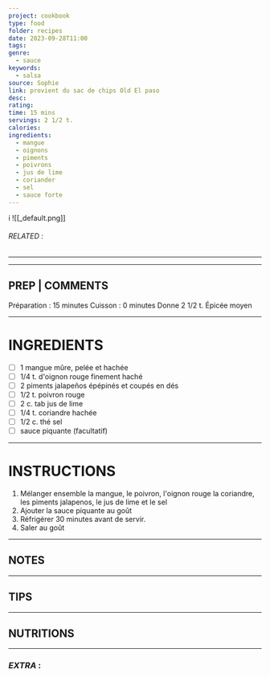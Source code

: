 ```yaml
---
project: cookbook
type: food
folder: recipes
date: 2023-09-28T11:00
tags: 
genre:
  - sauce
keywords:
  - salsa
source: Sophie
link: provient du sac de chips Old El paso
desc: 
rating: 
time: 15 mins
servings: 2 1/2 t.
calories: 
ingredients:
  - mangue
  - oignons
  - piments
  - poivrons
  - jus de lime
  - coriander
  - sel
  - sauce forte
---
```

i
![[_default.png]]
###### *RELATED* : 
---


---
## PREP | COMMENTS

Préparation : 15 minutes
Cuisson : 0 minutes
Donne 2 1/2 t.
Épicée moyen

---
# INGREDIENTS

- [ ] 1 mangue mûre, pelée et hachée
- [ ] 1/4 t. d'oignon rouge finement haché
- [ ] 2 piments jalapeños épépinés et coupés en dés
- [ ] 1/2 t. poivron rouge
- [ ] 2 c. tab jus de lime
- [ ] 1/4 t. coriandre hachée
- [ ] 1/2 c. thé sel
- [ ] sauce piquante (facultatif)

---
# INSTRUCTIONS

1. Mélanger ensemble la mangue, le poivron, l'oignon rouge la coriandre, les piments jalapenos, le jus de lime et le sel
2. Ajouter la sauce piquante au goût
3. Réfrigérer 30 minutes avant de servir. 
4. Saler au goût

---
## NOTES



---
## TIPS



---
## NUTRITIONS



---
### *EXTRA* :



